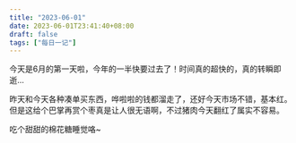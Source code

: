 ```yaml
---
title: "2023-06-01"
date: 2023-06-01T23:41:40+08:00
draft: false
tags: ["每日一记"]
---
```


今天是6月的第一天啦，今年的一半快要过去了！时间真的超快的，真的转瞬即逝...

昨天和今天各种凑单买东西，哗啦啦的钱都溜走了，还好今天市场不错，基本红。但是这给个巴掌再赏个枣真是让人很无语啊，不过猪肉今天翻红了属实不容易。

吃个甜甜的棉花糖睡觉咯~